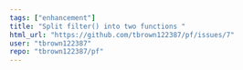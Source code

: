 ```yaml
---
tags: ["enhancement"]
title: "Split filter() into two functions "
html_url: "https://github.com/tbrown122387/pf/issues/7"
user: "tbrown122387"
repo: "tbrown122387/pf"
---
```


